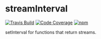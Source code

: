 # streamInterval

[![Travis Build](http://img.shields.io/travis/maximilianschmitt/stream-interval.svg?style=flat)](https://travis-ci.org/maximilianschmitt/stream-interval) [![Code Coverage](https://img.shields.io/coveralls/maximilianschmitt/stream-interval.svg)](https://coveralls.io/r/maximilianschmitt/stream-interval) [![npm](https://img.shields.io/npm/dm/stream-interval.svg)](https://www.npmjs.com/package/stream-interval)

setInterval for functions that return streams.
